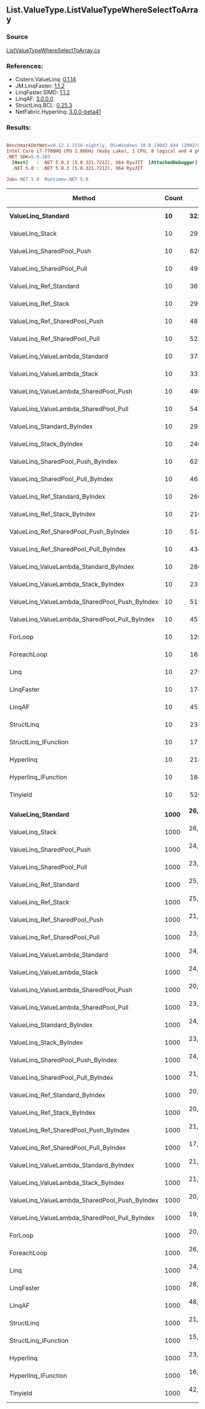 ﻿## List.ValueType.ListValueTypeWhereSelectToArray

### Source
[ListValueTypeWhereSelectToArray.cs](../LinqBenchmarks/List/ValueType/ListValueTypeWhereSelectToArray.cs)

### References:
- Cistern.ValueLinq: [0.1.14](https://www.nuget.org/packages/Cistern.ValueLinq/0.1.14)
- JM.LinqFaster: [1.1.2](https://www.nuget.org/packages/JM.LinqFaster/1.1.2)
- LinqFaster.SIMD: [1.1.2](https://www.nuget.org/packages/LinqFaster.SIMD/1.0.3)
- LinqAF: [3.0.0.0](https://www.nuget.org/packages/LinqAF/3.0.0.0)
- StructLinq.BCL: [0.25.3](https://www.nuget.org/packages/StructLinq.BCL/0.25.3)
- NetFabric.Hyperlinq: [3.0.0-beta41](https://www.nuget.org/packages/NetFabric.Hyperlinq/3.0.0-beta41)

### Results:
``` ini

BenchmarkDotNet=v0.12.1.1516-nightly, OS=Windows 10.0.19042.844 (20H2/October2020Update)
Intel Core i7-7700HQ CPU 2.80GHz (Kaby Lake), 1 CPU, 8 logical and 4 physical cores
.NET SDK=5.0.103
  [Host]   : .NET 5.0.3 (5.0.321.7212), X64 RyuJIT  [AttachedDebugger]
  .NET 5.0 : .NET 5.0.3 (5.0.321.7212), X64 RyuJIT

Job=.NET 5.0  Runtime=.NET 5.0  

```
|                                        Method | Count |        Mean |     Error |      StdDev | Ratio | RatioSD |   Gen 0 | Gen 1 | Gen 2 | Allocated |
|---------------------------------------------- |------ |------------:|----------:|------------:|------:|--------:|--------:|------:|------:|----------:|
|                            **ValueLinq_Standard** |    **10** |    **321.2 ns** |   **4.27 ns** |     **4.00 ns** |  **2.66** |    **0.06** |  **0.0482** |     **-** |     **-** |     **152 B** |
|                               ValueLinq_Stack |    10 |    291.6 ns |   5.59 ns |     5.23 ns |  2.42 |    0.06 |  0.0482 |     - |     - |     152 B |
|                     ValueLinq_SharedPool_Push |    10 |    620.2 ns |   4.36 ns |     3.86 ns |  5.14 |    0.08 |  0.0477 |     - |     - |     152 B |
|                     ValueLinq_SharedPool_Pull |    10 |    495.8 ns |   3.81 ns |     3.38 ns |  4.11 |    0.08 |  0.0477 |     - |     - |     152 B |
|                        ValueLinq_Ref_Standard |    10 |    361.1 ns |   2.54 ns |     2.38 ns |  2.99 |    0.05 |  0.0482 |     - |     - |     152 B |
|                           ValueLinq_Ref_Stack |    10 |    295.5 ns |   1.18 ns |     0.99 ns |  2.45 |    0.04 |  0.0482 |     - |     - |     152 B |
|                 ValueLinq_Ref_SharedPool_Push |    10 |    487.9 ns |   3.36 ns |     3.14 ns |  4.05 |    0.07 |  0.0477 |     - |     - |     152 B |
|                 ValueLinq_Ref_SharedPool_Pull |    10 |    523.4 ns |   3.72 ns |     3.48 ns |  4.34 |    0.08 |  0.0477 |     - |     - |     152 B |
|                ValueLinq_ValueLambda_Standard |    10 |    373.5 ns |   5.14 ns |     4.81 ns |  3.10 |    0.06 |  0.0482 |     - |     - |     152 B |
|                   ValueLinq_ValueLambda_Stack |    10 |    331.7 ns |   5.36 ns |     5.01 ns |  2.75 |    0.06 |  0.0482 |     - |     - |     152 B |
|         ValueLinq_ValueLambda_SharedPool_Push |    10 |    498.8 ns |   3.88 ns |     3.44 ns |  4.14 |    0.06 |  0.0477 |     - |     - |     152 B |
|         ValueLinq_ValueLambda_SharedPool_Pull |    10 |    547.2 ns |   4.79 ns |     4.48 ns |  4.54 |    0.09 |  0.0477 |     - |     - |     152 B |
|                    ValueLinq_Standard_ByIndex |    10 |    292.2 ns |   2.61 ns |     2.44 ns |  2.42 |    0.05 |  0.0482 |     - |     - |     152 B |
|                       ValueLinq_Stack_ByIndex |    10 |    240.4 ns |   4.23 ns |     3.95 ns |  1.99 |    0.06 |  0.0482 |     - |     - |     152 B |
|             ValueLinq_SharedPool_Push_ByIndex |    10 |    627.2 ns |   2.65 ns |     2.35 ns |  5.20 |    0.08 |  0.0477 |     - |     - |     152 B |
|             ValueLinq_SharedPool_Pull_ByIndex |    10 |    463.0 ns |   2.28 ns |     2.13 ns |  3.84 |    0.05 |  0.0482 |     - |     - |     152 B |
|                ValueLinq_Ref_Standard_ByIndex |    10 |    260.9 ns |   2.48 ns |     2.20 ns |  2.16 |    0.04 |  0.0482 |     - |     - |     152 B |
|                   ValueLinq_Ref_Stack_ByIndex |    10 |    210.4 ns |   1.45 ns |     1.35 ns |  1.75 |    0.03 |  0.0484 |     - |     - |     152 B |
|         ValueLinq_Ref_SharedPool_Push_ByIndex |    10 |    514.1 ns |   4.12 ns |     3.85 ns |  4.26 |    0.07 |  0.0477 |     - |     - |     152 B |
|         ValueLinq_Ref_SharedPool_Pull_ByIndex |    10 |    434.6 ns |   3.11 ns |     2.76 ns |  3.60 |    0.06 |  0.0482 |     - |     - |     152 B |
|        ValueLinq_ValueLambda_Standard_ByIndex |    10 |    280.2 ns |   2.23 ns |     2.08 ns |  2.32 |    0.03 |  0.0482 |     - |     - |     152 B |
|           ValueLinq_ValueLambda_Stack_ByIndex |    10 |    235.3 ns |   3.27 ns |     3.06 ns |  1.95 |    0.03 |  0.0482 |     - |     - |     152 B |
| ValueLinq_ValueLambda_SharedPool_Push_ByIndex |    10 |    515.6 ns |   2.56 ns |     2.27 ns |  4.28 |    0.07 |  0.0477 |     - |     - |     152 B |
| ValueLinq_ValueLambda_SharedPool_Pull_ByIndex |    10 |    457.0 ns |   2.22 ns |     2.07 ns |  3.79 |    0.06 |  0.0482 |     - |     - |     152 B |
|                                       ForLoop |    10 |    120.6 ns |   1.91 ns |     1.79 ns |  1.00 |    0.00 |  0.1478 |     - |     - |     464 B |
|                                   ForeachLoop |    10 |    165.8 ns |   0.89 ns |     0.83 ns |  1.37 |    0.02 |  0.1478 |     - |     - |     464 B |
|                                          Linq |    10 |    279.6 ns |   4.48 ns |     4.19 ns |  2.32 |    0.05 |  0.2575 |     - |     - |     808 B |
|                                    LinqFaster |    10 |    174.6 ns |   3.51 ns |     3.75 ns |  1.45 |    0.04 |  0.1478 |     - |     - |     464 B |
|                                        LinqAF |    10 |    451.3 ns |   8.87 ns |     9.50 ns |  3.74 |    0.10 |  0.1373 |     - |     - |     432 B |
|                                    StructLinq |    10 |    234.8 ns |   1.78 ns |     1.66 ns |  1.95 |    0.03 |  0.0815 |     - |     - |     256 B |
|                          StructLinq_IFunction |    10 |    172.3 ns |   1.12 ns |     0.94 ns |  1.43 |    0.03 |  0.0484 |     - |     - |     152 B |
|                                     Hyperlinq |    10 |    218.0 ns |   1.63 ns |     1.52 ns |  1.81 |    0.03 |  0.0484 |     - |     - |     152 B |
|                           Hyperlinq_IFunction |    10 |    184.7 ns |   1.91 ns |     1.69 ns |  1.53 |    0.03 |  0.0484 |     - |     - |     152 B |
|                                      Tinyield |    10 |    526.6 ns |   5.91 ns |     5.24 ns |  4.37 |    0.09 |  0.4406 |     - |     - |   1,384 B |
|                                               |       |             |           |             |       |         |         |       |       |           |
|                            **ValueLinq_Standard** |  **1000** | **26,203.4 ns** | **287.42 ns** |   **268.85 ns** |  **1.25** |    **0.01** | **20.3857** |     **-** |     **-** |  **64,080 B** |
|                               ValueLinq_Stack |  1000 | 26,753.3 ns | 227.71 ns |   213.00 ns |  1.28 |    0.01 | 20.3857 |     - |     - |  64,080 B |
|                     ValueLinq_SharedPool_Push |  1000 | 24,811.3 ns | 191.81 ns |   179.42 ns |  1.19 |    0.01 | 10.1929 |     - |     - |  32,216 B |
|                     ValueLinq_SharedPool_Pull |  1000 | 23,855.8 ns | 275.11 ns |   257.34 ns |  1.14 |    0.02 | 10.1929 |     - |     - |  32,216 B |
|                        ValueLinq_Ref_Standard |  1000 | 25,134.5 ns | 159.33 ns |   149.04 ns |  1.20 |    0.01 | 20.3857 |     - |     - |  64,080 B |
|                           ValueLinq_Ref_Stack |  1000 | 25,309.2 ns | 155.08 ns |   145.06 ns |  1.21 |    0.01 | 20.3857 |     - |     - |  64,080 B |
|                 ValueLinq_Ref_SharedPool_Push |  1000 | 21,811.3 ns | 261.83 ns |   244.92 ns |  1.04 |    0.02 | 10.1929 |     - |     - |  32,216 B |
|                 ValueLinq_Ref_SharedPool_Pull |  1000 | 23,210.0 ns | 222.42 ns |   197.17 ns |  1.11 |    0.01 | 10.1929 |     - |     - |  32,216 B |
|                ValueLinq_ValueLambda_Standard |  1000 | 24,179.6 ns | 240.18 ns |   224.66 ns |  1.16 |    0.02 | 20.3857 |     - |     - |  64,080 B |
|                   ValueLinq_ValueLambda_Stack |  1000 | 24,459.2 ns | 270.37 ns |   252.90 ns |  1.17 |    0.01 | 20.3857 |     - |     - |  64,080 B |
|         ValueLinq_ValueLambda_SharedPool_Push |  1000 | 20,113.3 ns | 179.47 ns |   167.87 ns |  0.96 |    0.01 | 10.1929 |     - |     - |  32,216 B |
|         ValueLinq_ValueLambda_SharedPool_Pull |  1000 | 23,005.9 ns | 306.26 ns |   271.49 ns |  1.10 |    0.02 | 10.1929 |     - |     - |  32,216 B |
|                    ValueLinq_Standard_ByIndex |  1000 | 24,257.9 ns | 202.41 ns |   169.02 ns |  1.16 |    0.01 | 20.3857 |     - |     - |  64,080 B |
|                       ValueLinq_Stack_ByIndex |  1000 | 23,859.0 ns | 228.56 ns |   213.79 ns |  1.14 |    0.01 | 20.3857 |     - |     - |  64,080 B |
|             ValueLinq_SharedPool_Push_ByIndex |  1000 | 24,302.5 ns | 370.64 ns |   346.70 ns |  1.16 |    0.02 | 10.1929 |     - |     - |  32,216 B |
|             ValueLinq_SharedPool_Pull_ByIndex |  1000 | 21,996.1 ns | 181.67 ns |   169.94 ns |  1.05 |    0.01 | 10.1929 |     - |     - |  32,216 B |
|                ValueLinq_Ref_Standard_ByIndex |  1000 | 20,118.7 ns | 170.73 ns |   151.35 ns |  0.96 |    0.01 | 20.3857 |     - |     - |  64,080 B |
|                   ValueLinq_Ref_Stack_ByIndex |  1000 | 20,637.9 ns | 250.17 ns |   234.01 ns |  0.99 |    0.01 | 20.3857 |     - |     - |  64,080 B |
|         ValueLinq_Ref_SharedPool_Push_ByIndex |  1000 | 21,184.0 ns | 226.79 ns |   212.14 ns |  1.01 |    0.01 | 10.1929 |     - |     - |  32,216 B |
|         ValueLinq_Ref_SharedPool_Pull_ByIndex |  1000 | 17,957.4 ns | 144.48 ns |   135.15 ns |  0.86 |    0.01 | 10.1929 |     - |     - |  32,216 B |
|        ValueLinq_ValueLambda_Standard_ByIndex |  1000 | 21,817.9 ns | 354.33 ns |   331.44 ns |  1.04 |    0.02 | 20.3857 |     - |     - |  64,080 B |
|           ValueLinq_ValueLambda_Stack_ByIndex |  1000 | 21,348.9 ns | 242.42 ns |   226.76 ns |  1.02 |    0.02 | 20.3857 |     - |     - |  64,080 B |
| ValueLinq_ValueLambda_SharedPool_Push_ByIndex |  1000 | 20,080.6 ns | 166.42 ns |   155.67 ns |  0.96 |    0.01 | 10.1929 |     - |     - |  32,216 B |
| ValueLinq_ValueLambda_SharedPool_Pull_ByIndex |  1000 | 19,031.6 ns | 275.70 ns |   257.89 ns |  0.91 |    0.01 | 10.1929 |     - |     - |  32,216 B |
|                                       ForLoop |  1000 | 20,925.4 ns | 209.53 ns |   195.99 ns |  1.00 |    0.00 | 31.0059 |     - |     - |  97,720 B |
|                                   ForeachLoop |  1000 | 26,320.1 ns | 218.11 ns |   193.35 ns |  1.26 |    0.01 | 31.0059 |     - |     - |  97,720 B |
|                                          Linq |  1000 | 24,880.4 ns | 460.30 ns |   430.57 ns |  1.19 |    0.02 | 20.8130 |     - |     - |  65,952 B |
|                                    LinqFaster |  1000 | 28,701.7 ns | 439.08 ns |   410.72 ns |  1.37 |    0.02 | 31.0059 |     - |     - |  97,720 B |
|                                        LinqAF |  1000 | 48,170.5 ns | 692.61 ns | 1,194.72 ns |  2.32 |    0.08 | 31.0059 |     - |     - |  97,688 B |
|                                    StructLinq |  1000 | 21,372.2 ns | 272.63 ns |   255.02 ns |  1.02 |    0.01 | 10.1929 |     - |     - |  32,320 B |
|                          StructLinq_IFunction |  1000 | 15,187.5 ns | 119.38 ns |   111.67 ns |  0.73 |    0.01 | 10.1929 |     - |     - |  32,216 B |
|                                     Hyperlinq |  1000 | 23,102.6 ns | 455.83 ns |   487.73 ns |  1.11 |    0.02 | 10.1929 |     - |     - |  32,216 B |
|                           Hyperlinq_IFunction |  1000 | 16,806.4 ns | 129.64 ns |   121.26 ns |  0.80 |    0.01 | 10.1929 |     - |     - |  32,216 B |
|                                      Tinyield |  1000 | 42,224.4 ns | 680.66 ns |   636.69 ns |  2.02 |    0.04 | 31.1890 |     - |     - |  98,640 B |
